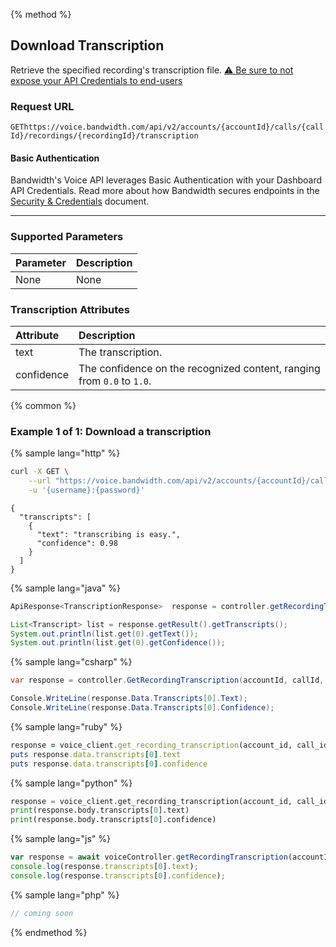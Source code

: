 {% method %}

## Download Transcription

Retrieve the specified recording's transcription file. [⚠️ Be sure to not expose your API Credentials to end-users](./about.md#caution-recordings)

### Request URL

<code class="get">GET</code>`https://voice.bandwidth.com/api/v2/accounts/{accountId}/calls/{callId}/recordings/{recordingId}/transcription`

#### Basic Authentication

Bandwidth's Voice API leverages Basic Authentication with your Dashboard API Credentials. Read more about how Bandwidth secures endpoints in the [Security & Credentials](../../../guides/accountCredentials.md) document.

---

### Supported Parameters

| Parameter | Description |
|:----------|:------------|
| None      | None        |


### Transcription Attributes

| Attribute    | Description                                                            |
|:-------------|:-----------------------------------------------------------------------|
| text         | The transcription.                                                     |
| confidence   | The confidence on the recognized content, ranging from `0.0` to `1.0`. |

{% common %}

### Example 1 of 1: Download a transcription

{% sample lang="http" %}

```bash
curl -X GET \
    --url "https://voice.bandwidth.com/api/v2/accounts/{accountId}/calls/{callId}/recordings/{recordingId}/transcription" \
    -u '{username}:{password}'
```

```
{
  "transcripts": [
    {
      "text": "transcribing is easy.",
      "confidence": 0.98
    }
  ]
}
```

{% sample lang="java" %}

```java
ApiResponse<TranscriptionResponse>  response = controller.getRecordingTranscription(accountId, callId, recordingId);

List<Transcript> list = response.getResult().getTranscripts();
System.out.println(list.get(0).getText());
System.out.println(list.get(0).getConfidence());
```

{% sample lang="csharp" %}

```csharp
var response = controller.GetRecordingTranscription(accountId, callId, recordingId);

Console.WriteLine(response.Data.Transcripts[0].Text);
Console.WriteLine(response.Data.Transcripts[0].Confidence);
```

{% sample lang="ruby" %}

```ruby
response = voice_client.get_recording_transcription(account_id, call_id, recording_id)
puts response.data.transcripts[0].text
puts response.data.transcripts[0].confidence
```

{% sample lang="python" %}

```python
response = voice_client.get_recording_transcription(account_id, call_id, recording_id)
print(response.body.transcripts[0].text)
print(response.body.transcripts[0].confidence)
```

{% sample lang="js" %}

```js
var response = await voiceController.getRecordingTranscription(accountId, callId, recordingId);
console.log(response.transcripts[0].text);
console.log(response.transcripts[0].confidence);
```

{% sample lang="php" %}

```php
// coming soon
```

{% endmethod %}
